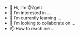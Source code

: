 - 👋 Hi, I’m @Zgelz
- 👀 I’m interested in ...
- 🌱 I’m currently learning ...
- 💞️ I’m looking to collaborate on ...
- 📫 How to reach me ...

<!---
Zgelz/Zgelz is a ✨ special ✨ repository because its `README.md` (this file) appears on your GitHub profile.
You can click the Preview link to take a look at your changes.
--->
